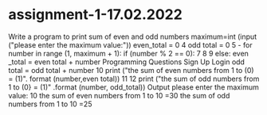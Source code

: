 # assignment-1-17.02.2022
Write a program to print sum of even and odd numbers
maximum=int (input ("please enter the maximum value:"))
even_total = 0
4
odd total = 0
5 - for number in range (1, maximum + 1):
if (number % 2 == 0):
7
8
9
else:
even _total = even total + number
Programming Questions
Sign Up
Login
odd total = odd total + number
10 print ("the sum of even numbers from 1 to (0) = (1)". format (number,even total))
11
12
print ("the sum of odd numbers from 1 to (0} = (1)" .format (number, odd_total))
Output
please enter the maximum value: 10
the sum of even numbers from 1 to 10 =30
the sum of odd numbers from 1 to 10 =25
